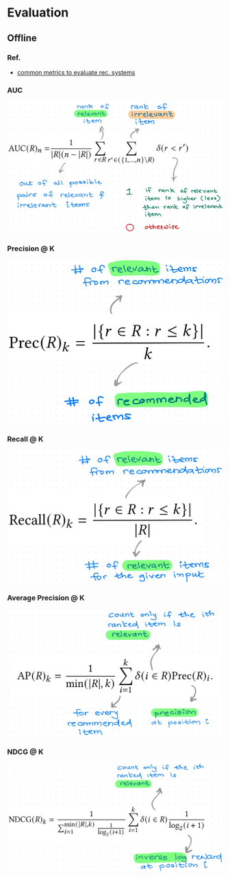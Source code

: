 # Evaluation

## Offline

### Ref.

- [common metrics to evaluate rec. systems](https://flowthytensor.medium.com/some-metrics-to-evaluate-recommendation-systems-9e0cf0c8b6cf)

### AUC
<div align="center"><img src="figures/rec&search_auc.webp" width=""></div>



### Precision @ K
<div align="center"><img src="figures/rec&search_precisionatk.webp" width=""></div>

### Recall @ K
<div align="center"><img src="figures/rec&search_recallatk.webp" width=""></div>

### Average Precision @ K
<div align="center"><img src="figures/rec&search_averageprecisionatk.webp" width=""></div>

### NDCG @ K
<div align="center"><img src="figures/rec&search_ndcgatk.webp" width=""></div>